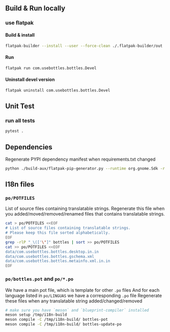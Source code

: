 ## Build & Run locally

### use flatpak

#### Build & install

```bash
flatpak-builder --install --user --force-clean ./.flatpak-builder/out ./build-aux/com.usebottles.bottles.Devel.json
```

#### Run

```bash
flatpak run com.usebottles.bottles.Devel
```

#### Uninstall devel version

```bash
flatpak uninstall com.usebottles.bottles.Devel
```

## Unit Test

### run all tests

```bash
pytest .
```

## Dependencies

Regenerate PYPI dependency manifest when requirements.txt changed

```bash
python ./build-aux/flatpak-pip-generator.py --runtime org.gnome.Sdk -r requirements.txt -o build-aux/pypi-deps --yaml
```

## I18n files

### `po/POTFILES`

List of source files containing translatable strings.
Regenerate this file when you added/moved/removed/renamed files
that contains translatable strings.

```bash
cat > po/POTFILES <<EOF
# List of source files containing translatable strings.
# Please keep this file sorted alphabetically.
EOF
grep -rlP "_\(['\"]" bottles | sort >> po/POTFILES
cat >> po/POTFILES <<EOF
data/com.usebottles.bottles.desktop.in.in
data/com.usebottles.bottles.gschema.xml
data/com.usebottles.bottles.metainfo.xml.in.in
EOF
```

### `po/bottles.pot` and `po/*.po`

We have a main pot file, which is template for other `.po` files
And for each language listed in `po/LINGUAS` we have a corresponding `.po` file
Regenerate these files when any translatable string added/changed/removed

```bash
# make sure you have `meson` and `blueprint-compiler` installed
meson setup /tmp/i18n-build
meson compile -C /tmp/i18n-build/ bottles-pot
meson compile -C /tmp/i18n-build/ bottles-update-po
```
